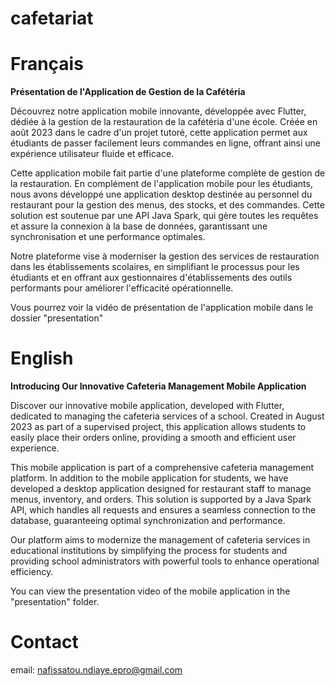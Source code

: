# cafetariat

# Français
**Présentation de l'Application de Gestion de la Cafétéria**

Découvrez notre application mobile innovante, développée avec Flutter, dédiée à la gestion de la restauration de la cafétéria d'une école. Créée en août 2023 dans le cadre d'un projet tutoré, cette application permet aux étudiants de passer facilement leurs commandes en ligne, offrant ainsi une expérience utilisateur fluide et efficace.

Cette application mobile fait partie d'une plateforme complète de gestion de la restauration. En complément de l'application mobile pour les étudiants, nous avons développé une application desktop destinée au personnel du restaurant pour la gestion des menus, des stocks, et des commandes. Cette solution est soutenue par une API Java Spark, qui gère toutes les requêtes et assure la connexion à la base de données, garantissant une synchronisation et une performance optimales.

Notre plateforme vise à moderniser la gestion des services de restauration dans les établissements scolaires, en simplifiant le processus pour les étudiants et en offrant aux gestionnaires d'établissements des outils performants pour améliorer l'efficacité opérationnelle.

Vous pourrez voir la vidéo de présentation de l'application mobile dans le dossier "presentation"

# English
**Introducing Our Innovative Cafeteria Management Mobile Application**

Discover our innovative mobile application, developed with Flutter, dedicated to managing the cafeteria services of a school. Created in August 2023 as part of a supervised project, this application allows students to easily place their orders online, providing a smooth and efficient user experience.

This mobile application is part of a comprehensive cafeteria management platform. In addition to the mobile application for students, we have developed a desktop application designed for restaurant staff to manage menus, inventory, and orders. This solution is supported by a Java Spark API, which handles all requests and ensures a seamless connection to the database, guaranteeing optimal synchronization and performance.

Our platform aims to modernize the management of cafeteria services in educational institutions by simplifying the process for students and providing school administrators with powerful tools to enhance operational efficiency.

You can view the presentation video of the mobile application in the "presentation" folder.

# Contact
email: nafissatou.ndiaye.epro@gmail.com